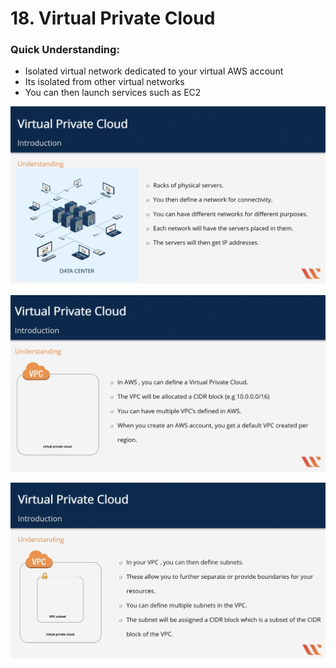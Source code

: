 # 18. Virtual Private Cloud

### Quick Understanding:

* Isolated virtual network dedicated to your virtual AWS account
* Its isolated from other virtual networks
* You can then launch services such as EC2

![](../../../.gitbook/assets/image%20%2845%29.png)

![](../../../.gitbook/assets/image%20%2844%29.png)

![](../../../.gitbook/assets/image%20%2846%29.png)

